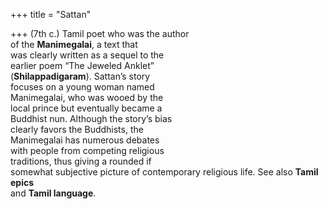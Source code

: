 +++
title = "Sattan"

+++
(7th c.) Tamil poet who was the author  
of the **Manimegalai**, a text that  
was clearly written as a sequel to the  
earlier poem “The Jeweled Anklet”  
(**Shilappadigaram**). Sattan’s story  
focuses on a young woman named  
Manimegalai, who was wooed by the  
local prince but eventually became a  
Buddhist nun. Although the story’s bias  
clearly favors the Buddhists, the  
Manimegalai has numerous debates  
with people from competing religious  
traditions, thus giving a rounded if  
somewhat subjective picture of contemporary religious life. See also **Tamil epics**  
and **Tamil language**.
